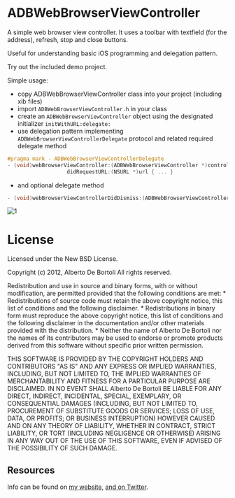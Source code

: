 ADBWebBrowserViewController
===========================

A simple web browser view controller.
It uses a toolbar with textfield (for the address), refresh, stop and close buttons. 

Useful for understanding basic iOS programming and delegation pattern.

Try out the included demo project.

Simple usage:

- copy ADBWebBrowserViewController class into your project (including xib files)
- import `ADBWebBrowserViewController.h` in your class
- create an `ADBWebBrowserViewController` object using the designated initializer `initWithURL:delegate:`
- use delegation pattern implementing `ADBWebBrowserViewControllerDelegate` protocol and related required delegate method

``` objective-c
#pragma mark - ADBWebBrowserViewControllerDelegate
- (void)webBrowserViewController:(ADBWebBrowserViewController *)controller
                   didRequestURL:(NSURL *)url { ... }
```

- and optional delegate method

``` objective-c
- (void)webBrowserViewControllerDidDismiss:(ADBWebBrowserViewController *)controller { ... }
```

![1](http://www.albertodebortoli.it/GitHub/ADBWebBrowserViewController/01.png)

# License

Licensed under the New BSD License.

Copyright (c) 2012, Alberto De Bortoli
All rights reserved.

Redistribution and use in source and binary forms, with or without
modification, are permitted provided that the following conditions are met:
    * Redistributions of source code must retain the above copyright
      notice, this list of conditions and the following disclaimer.
    * Redistributions in binary form must reproduce the above copyright
      notice, this list of conditions and the following disclaimer in the
      documentation and/or other materials provided with the distribution.
    * Neither the name of Alberto De Bortoli nor the
      names of its contributors may be used to endorse or promote products
      derived from this software without specific prior written permission.

THIS SOFTWARE IS PROVIDED BY THE COPYRIGHT HOLDERS AND CONTRIBUTORS "AS IS" AND
ANY EXPRESS OR IMPLIED WARRANTIES, INCLUDING, BUT NOT LIMITED TO, THE IMPLIED
WARRANTIES OF MERCHANTABILITY AND FITNESS FOR A PARTICULAR PURPOSE ARE
DISCLAIMED. IN NO EVENT SHALL Alberto De Bortoli BE LIABLE FOR ANY
DIRECT, INDIRECT, INCIDENTAL, SPECIAL, EXEMPLARY, OR CONSEQUENTIAL DAMAGES
(INCLUDING, BUT NOT LIMITED TO, PROCUREMENT OF SUBSTITUTE GOODS OR SERVICES;
LOSS OF USE, DATA, OR PROFITS; OR BUSINESS INTERRUPTION) HOWEVER CAUSED AND
ON ANY THEORY OF LIABILITY, WHETHER IN CONTRACT, STRICT LIABILITY, OR TORT
(INCLUDING NEGLIGENCE OR OTHERWISE) ARISING IN ANY WAY OUT OF THE USE OF THIS
SOFTWARE, EVEN IF ADVISED OF THE POSSIBILITY OF SUCH DAMAGE.

## Resources

Info can be found on [my website](http://www.albertodebortoli.it), [and on Twitter](http://twitter.com/albertodebo).